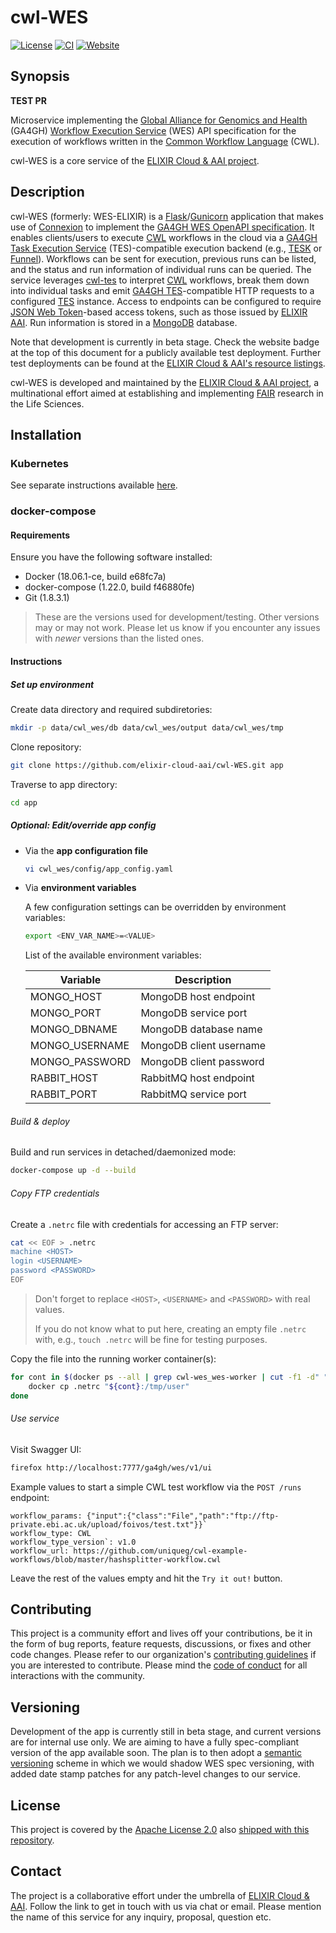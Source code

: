 # cwl-WES

[![License][badge-license]][badge-url-license]
[![CI][badge-ci]][badge-url-ci]
[![Website][badge-health]][badge-url-health]

## Synopsis

**TEST PR**

Microservice implementing the [Global Alliance for Genomics and
Health][org-ga4gh] (GA4GH) [Workflow Execution Service][res-ga4gh-wes] (WES)
API specification for the execution of workflows written in the [Common
Workflow Language][res-cwl] (CWL).

cwl-WES is a core service of the [ELIXIR Cloud & AAI
project][org-elixir-cloud].

## Description

cwl-WES (formerly: WES-ELIXIR) is a [Flask][res-flask]/[Gunicorn][res-gunicorn]
application that makes use of [Connexion][res-connexion] to implement the
[GA4GH WES OpenAPI specification][res-ga4gh-wes]. It enables clients/users
to execute [CWL][res-cwl] workflows in the cloud via a [GA4GH Task Execution
Service][res-ga4gh-tes] (TES)-compatible execution backend (e.g.,
[TESK][res-tesk] or [Funnel][res-funnel]). Workflows can be sent for execution,
previous runs can be listed, and the status and run information of individual
runs can be queried. The service leverages [cwl-tes][res-cwl-tes] to
interpret [CWL][res-cwl] workflows, break them down into individual tasks and
emit [GA4GH TES][res-ga4gh-tes]-compatible HTTP requests to a configured
[TES][res-ga4gh-tes] instance. Access to endpoints can be configured to require
[JSON Web Token][res-jwt-rfc]-based access tokens, such as those issued by
[ELIXIR AAI][res-elixir-aai]. Run information is stored in a
[MongoDB][res-mongo] database.

Note that development is currently in beta stage. Check the website badge at
the top of this document for a publicly available test deployment. Further
test deployments can be found at the [ELIXIR Cloud & AAI's resource
listings][res-elixir-cloud-resources].

cwl-WES is developed and maintained by the [ELIXIR Cloud & AAI
project][org-elixir-cloud], a multinational effort aimed at establishing and
implementing [FAIR][res-fair] research in the Life Sciences.

## Installation

### Kubernetes

See separate instructions available [here][docs-kubernetes].

### docker-compose

#### Requirements

Ensure you have the following software installed:

* Docker (18.06.1-ce, build e68fc7a)
* docker-compose (1.22.0, build f46880fe)
* Git (1.8.3.1)

> These are the versions used for development/testing. Other versions may or
> may not work. Please let us know if you encounter any issues with _newer_
> versions than the listed ones.

#### Instructions

##### Set up environment

Create data directory and required subdiretories:

```bash
mkdir -p data/cwl_wes/db data/cwl_wes/output data/cwl_wes/tmp
```

Clone repository:

```bash
git clone https://github.com/elixir-cloud-aai/cwl-WES.git app
```

Traverse to app directory:

```bash
cd app
```

##### Optional: Edit/override app config

* Via the **app configuration file**

  ```bash
  vi cwl_wes/config/app_config.yaml
  ```

* Via **environment variables**

  A few configuration settings can be overridden by environment variables:

  ```bash
  export <ENV_VAR_NAME>=<VALUE>
  ```

  List of the available environment variables:

  | Variable       | Description             |
  |----------------|-------------------------|
  | MONGO_HOST     | MongoDB host endpoint   |
  | MONGO_PORT     | MongoDB service port    |
  | MONGO_DBNAME   | MongoDB database name   |
  | MONGO_USERNAME | MongoDB client username |
  | MONGO_PASSWORD | MongoDB client password |
  | RABBIT_HOST    | RabbitMQ host endpoint  |
  | RABBIT_PORT    | RabbitMQ service port   |

###### Build & deploy

Build and run services in detached/daemonized mode:

```bash
docker-compose up -d --build
```

###### Copy FTP credentials

Create a `.netrc` file with credentials for accessing an FTP server:

```bash
cat << EOF > .netrc
machine <HOST>
login <USERNAME>
password <PASSWORD>
EOF
```

> Don't forget to replace `<HOST>`, `<USERNAME>` and `<PASSWORD>` with real
> values.
>
> If you do not know what to put here, creating an empty file `.netrc` with,
> e.g., `touch .netrc` will be fine for testing purposes.

Copy the file into the running worker container(s):

```bash
for cont in $(docker ps --all | grep cwl-wes_wes-worker | cut -f1 -d" "); do
    docker cp .netrc "${cont}:/tmp/user"
done
```

###### Use service

Visit Swagger UI:

```bash
firefox http://localhost:7777/ga4gh/wes/v1/ui
```

Example values to start a simple CWL test workflow via the `POST /runs`
endpoint:

```console
workflow_params: {"input":{"class":"File","path":"ftp://ftp-private.ebi.ac.uk/upload/foivos/test.txt"}}`
workflow_type: CWL
workflow_type_version`: v1.0
workflow_url: https://github.com/uniqueg/cwl-example-workflows/blob/master/hashsplitter-workflow.cwl
```

Leave the rest of the values empty and hit the `Try it out!` button.

## Contributing

This project is a community effort and lives off your contributions, be it in
the form of bug reports, feature requests, discussions, or fixes and other code
changes. Please refer to our organization's [contributing
guidelines][res-elixir-cloud-contributing] if you are interested to contribute.
Please mind the [code of conduct][res-elixir-cloud-coc] for all interactions
with the community.

## Versioning

Development of the app is currently still in beta stage, and current
versions are for internal use only. We are aiming to have a fully
spec-compliant version of the app available soon. The plan is to then adopt a
[semantic versioning][res-semver] scheme in which we would shadow WES spec
versioning, with added date stamp patches for any patch-level changes to our
service.

## License

This project is covered by the [Apache License 2.0][license-apache] also
[shipped with this repository][license].

## Contact

The project is a collaborative effort under the umbrella of [ELIXIR Cloud &
AAI][org-elixir-cloud]. Follow the link to get in touch with us via chat or
email. Please mention the name of this service for any inquiry, proposal,
question etc.

[badge-ci]: <https://travis-ci.com/elixir-cloud-aai/cwl-WES.svg?branch=dev>
[badge-health]: <https://img.shields.io/website?url=https%3A%2F%2Fcsc-wes.rahtiapp.fi%2Fga4gh%2Fwes%2Fv1%2Fui%2F>
[badge-license]: <https://img.shields.io/badge/license-Apache%202.0-orange.svg?style=flat&color=important>
[badge-url-ci]: <https://travis-ci.com/elixir-cloud-aai/cwl-WES>
[badge-url-health]: <https://csc-wes.rahtiapp.fi/ga4gh/wes/v1/ui/>
[badge-url-license]: <http://www.apache.org/licenses/LICENSE-2.0>
[docs-kubernetes]: deployment/README.md
[license]: LICENSE
[license-apache]: <https://www.apache.org/licenses/LICENSE-2.0>
[org-elixir-cloud]: <https://github.com/elixir-cloud-aai/elixir-cloud-aai>
[org-ga4gh]: <https://www.ga4gh.org/>
[res-connexion]: <https://github.com/zalando/connexion>
[res-cwl]: <https://www.commonwl.org/>
[res-cwl-tes]: <https://github.com/ohsu-comp-bio/cwl-tes>
[res-elixir-aai]: <https://www.elixir-europe.org/services/compute/aai>
[res-elixir-cloud-coc]: <https://github.com/elixir-cloud-aai/elixir-cloud-aai/blob/dev/CODE_OF_CONDUCT.md>
[res-elixir-cloud-contributing]: <https://github.com/elixir-cloud-aai/elixir-cloud-aai/blob/dev/CONTRIBUTING.md>
[res-elixir-cloud-resources]: <https://github.com/elixir-cloud-aai/elixir-cloud-aai/blob/dev/resources/resources.md>
[res-fair]: <https://www.go-fair.org/fair-principles/>
[res-flask]: <http://flask.pocoo.org/>
[res-funnel]: <https://ohsu-comp-bio.github.io/funnel/>
[res-ga4gh-tes]: <https://github.com/ga4gh/task-execution-schemas>
[res-ga4gh-wes]: <https://github.com/ga4gh/workflow-execution-service-schemas>
[res-gunicorn]: <https://gunicorn.org/>
[res-jwt-rfc]: <https://tools.ietf.org/html/rfc7519>
[res-mongo]: <https://www.mongodb.com/>
[res-semver]: <https://semver.org/>
[res-tesk]: <https://github.com/EMBL-EBI-TSI/TESK>

